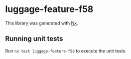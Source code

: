 # luggage-feature-f58

This library was generated with [Nx](https://nx.dev).

## Running unit tests

Run `nx test luggage-feature-f58` to execute the unit tests.
